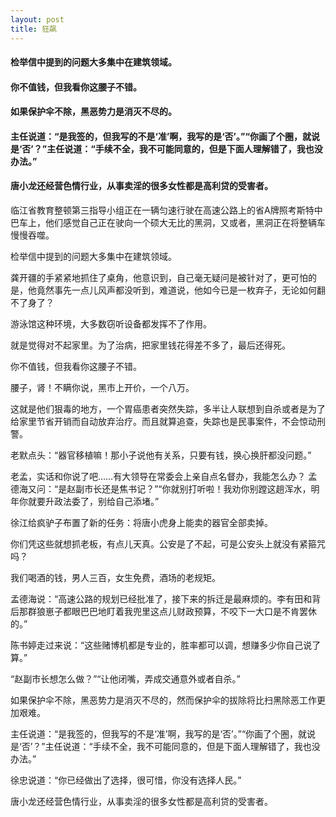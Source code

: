 ```yaml
---
layout: post
title: 狂飙
---
```

#### 检举信中提到的问题大多集中在建筑领域。
#### 你不值钱，但我看你这腰子不错。
#### 如果保护伞不除，黑恶势力是消灭不尽的。
#### 主任说道：“是我签的，但我写的不是‘准’啊，我写的是‘否’。”“你画了个圈，就说是‘否’？”主任说道：“手续不全，我不可能同意的，但是下面人理解错了，我也没办法。”
#### 唐小龙还经营色情行业，从事卖淫的很多女性都是高利贷的受害者。
<!-- more -->
临江省教育整顿第三指导小组正在一辆匀速行驶在高速公路上的省A牌照考斯特中巴车上，他们感觉自己正在驶向一个硕大无比的黑洞，又或者，黑洞正在将整辆车慢慢吞噬。

检举信中提到的问题大多集中在建筑领域。

龚开疆的手紧紧地抓住了桌角，他意识到，自己毫无疑问是被针对了，更可怕的是，他竟然事先一点儿风声都没听到，难道说，他如今已是一枚弃子，无论如何翻不了身了？

游泳馆这种环境，大多数窃听设备都发挥不了作用。

就是觉得对不起家里。为了治病，把家里钱花得差不多了，最后还得死。

你不值钱，但我看你这腰子不错。

腰子，肾！不瞒你说，黑市上开价，一个八万。

这就是他们狠毒的地方，一个胃癌患者突然失踪，多半让人联想到自杀或者是为了给家里节省开销而自动放弃治疗。而且就算追查，失踪也是民事案件，不会惊动刑警。

老默点头：“器官移植嘛！那小子说他有关系，只要有钱，换心换肝都没问题。”

老孟，实话和你说了吧……有大领导在常委会上亲自点名督办，我能怎么办？ 孟德海又问：“是赵副市长还是焦书记？”“你就别打听啦！我劝你别蹚这趟浑水，明年你就要升政法委了，别给自己添堵。”

徐江给疯驴子布置了新的任务：将唐小虎身上能卖的器官全部卖掉。

你们凭这些就想抓老板，有点儿天真。公安是了不起，可是公安头上就没有紧箍咒吗？

我们喝酒的钱，男人三百，女生免费，酒场的老规矩。

孟德海说：“高速公路的规划已经批准了，接下来的拆迁是最麻烦的。李有田和背后那群狼崽子都眼巴巴地盯着我兜里这点儿财政预算，不咬下一大口是不肯罢休的。”

陈书婷走过来说：“这些赌博机都是专业的，胜率都可以调，想赚多少你自己说了算。”

“赵副市长想怎么做？”“让他闭嘴，弄成交通意外或者自杀。”

如果保护伞不除，黑恶势力是消灭不尽的，然而保护伞的拔除将比扫黑除恶工作更加艰难。 

主任说道：“是我签的，但我写的不是‘准’啊，我写的是‘否’。”“你画了个圈，就说是‘否’？”主任说道：“手续不全，我不可能同意的，但是下面人理解错了，我也没办法。”

徐忠说道：“你已经做出了选择，很可惜，你没有选择人民。”

唐小龙还经营色情行业，从事卖淫的很多女性都是高利贷的受害者。